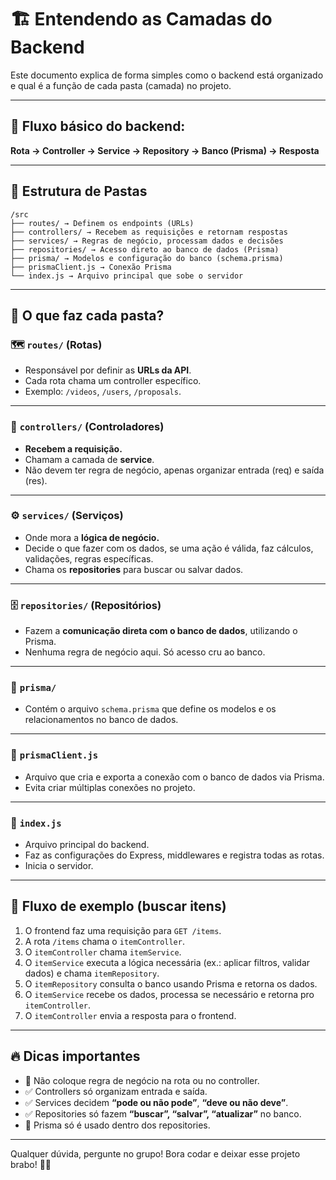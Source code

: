 # 🏗️ Entendendo as Camadas do Backend

Este documento explica de forma simples como o backend está organizado e qual é a função de cada pasta (camada) no projeto.

---

## 🚦 Fluxo básico do backend:

**Rota → Controller → Service → Repository → Banco (Prisma) → Resposta**

---

## 📁 Estrutura de Pastas

```plaintext
/src
├── routes/ → Definem os endpoints (URLs)
├── controllers/ → Recebem as requisições e retornam respostas
├── services/ → Regras de negócio, processam dados e decisões
├── repositories/ → Acesso direto ao banco de dados (Prisma)
├── prisma/ → Modelos e configuração do banco (schema.prisma)
├── prismaClient.js → Conexão Prisma
└── index.js → Arquivo principal que sobe o servidor
```

---

## 📜 O que faz cada pasta?

### 🗺️ `routes/` (Rotas)

- Responsável por definir as **URLs da API**.
- Cada rota chama um controller específico.
- Exemplo: `/videos`, `/users`, `/proposals`.

---

### 🧠 `controllers/` (Controladores)

- **Recebem a requisição.**
- Chamam a camada de **service**.
- Não devem ter regra de negócio, apenas organizar entrada (req) e saída (res).

---

### ⚙️ `services/` (Serviços)

- Onde mora a **lógica de negócio.**
- Decide o que fazer com os dados, se uma ação é válida, faz cálculos, validações, regras específicas.
- Chama os **repositories** para buscar ou salvar dados.

---

### 🗄️ `repositories/` (Repositórios)

- Fazem a **comunicação direta com o banco de dados**, utilizando o Prisma.
- Nenhuma regra de negócio aqui. Só acesso cru ao banco.

---

### 🔗 `prisma/`

- Contém o arquivo `schema.prisma` que define os modelos e os relacionamentos no banco de dados.

---

### 🔌 `prismaClient.js`

- Arquivo que cria e exporta a conexão com o banco de dados via Prisma.
- Evita criar múltiplas conexões no projeto.

---

### 🚀 `index.js`

- Arquivo principal do backend.
- Faz as configurações do Express, middlewares e registra todas as rotas.
- Inicia o servidor.

---

## 🎯 Fluxo de exemplo (buscar itens)

1. O frontend faz uma requisição para `GET /items`.
2. A rota `/items` chama o `itemController`.
3. O `itemController` chama `itemService`.
4. O `itemService` executa a lógica necessária (ex.: aplicar filtros, validar dados) e chama `itemRepository`.
5. O `itemRepository` consulta o banco usando Prisma e retorna os dados.
6. O `itemService` recebe os dados, processa se necessário e retorna pro `itemController`.
7. O `itemController` envia a resposta para o frontend.

---

## 🔥 Dicas importantes

- 🚫 Não coloque regra de negócio na rota ou no controller.
- ✅ Controllers só organizam entrada e saída.
- ✅ Services decidem **“pode ou não pode”**, **“deve ou não deve”**.
- ✅ Repositories só fazem **“buscar”, “salvar”, “atualizar”** no banco.
- 🧠 Prisma só é usado dentro dos repositories.

---

Qualquer dúvida, pergunte no grupo! Bora codar e deixar esse projeto brabo! 🚀🔥
